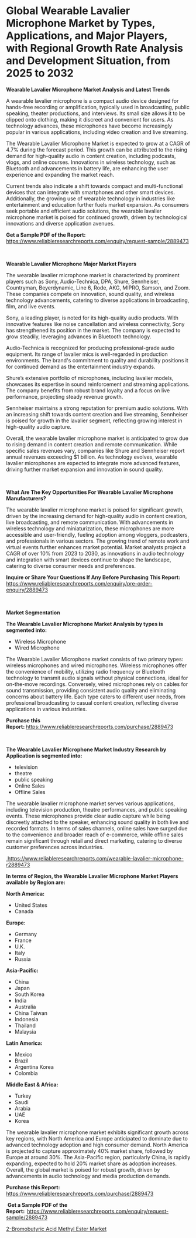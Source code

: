 <p><h1>Global Wearable Lavalier Microphone Market by Types, Applications, and Major Players, with Regional Growth Rate Analysis and Development Situation, from 2025 to 2032</h1></p><p><strong>Wearable Lavalier Microphone Market Analysis and Latest Trends</strong></p>
<p><p>A wearable lavalier microphone is a compact audio device designed for hands-free recording or amplification, typically used in broadcasting, public speaking, theater productions, and interviews. Its small size allows it to be clipped onto clothing, making it discreet and convenient for users. As technology advances, these microphones have become increasingly popular in various applications, including video creation and live streaming.</p><p>The Wearable Lavalier Microphone Market is expected to grow at a CAGR of 4.7% during the forecast period. This growth can be attributed to the rising demand for high-quality audio in content creation, including podcasts, vlogs, and online courses. Innovations in wireless technology, such as Bluetooth and advancements in battery life, are enhancing the user experience and expanding the market reach. </p><p>Current trends also indicate a shift towards compact and multi-functional devices that can integrate with smartphones and other smart devices. Additionally, the growing use of wearable technology in industries like entertainment and education further fuels market expansion. As consumers seek portable and efficient audio solutions, the wearable lavalier microphone market is poised for continued growth, driven by technological innovations and diverse application avenues.</p></p>
<p><strong>Get a Sample PDF of the Report:&nbsp;</strong> <a href="https://www.reliableresearchreports.com/enquiry/request-sample/2889473?utm_campaign=2665&utm_medium=2&utm_source=Github&utm_content=ia&utm_term=14032025&utm_id=wearable-lavalier-microphone">https://www.reliableresearchreports.com/enquiry/request-sample/2889473</a></p>
<p>&nbsp;</p>
<p><strong>Wearable Lavalier Microphone Major Market Players</strong></p>
<p><p>The wearable lavalier microphone market is characterized by prominent players such as Sony, Audio-Technica, DPA, Shure, Sennheiser, Countryman, Beyerdynamic, Line 6, Rode, AKG, MIPRO, Samson, and Zoom. These companies compete on innovation, sound quality, and wireless technology advancements, catering to diverse applications in broadcasting, film, and live events.</p><p>Sony, a leading player, is noted for its high-quality audio products. With innovative features like noise cancellation and wireless connectivity, Sony has strengthened its position in the market. The company is expected to grow steadily, leveraging advances in Bluetooth technology.</p><p>Audio-Technica is recognized for producing professional-grade audio equipment. Its range of lavalier mics is well-regarded in production environments. The brand's commitment to quality and durability positions it for continued demand as the entertainment industry expands.</p><p>Shure’s extensive portfolio of microphones, including lavalier models, showcases its expertise in sound reinforcement and streaming applications. The company benefits from robust brand loyalty and a focus on live performance, projecting steady revenue growth.</p><p>Sennheiser maintains a strong reputation for premium audio solutions. With an increasing shift towards content creation and live streaming, Sennheiser is poised for growth in the lavalier segment, reflecting growing interest in high-quality audio capture.</p><p>Overall, the wearable lavalier microphone market is anticipated to grow due to rising demand in content creation and remote communication. While specific sales revenues vary, companies like Shure and Sennheiser report annual revenues exceeding $1 billion. As technology evolves, wearable lavalier microphones are expected to integrate more advanced features, driving further market expansion and innovation in sound quality.</p></p>
<p>&nbsp;</p>
<p><strong>What Are The Key Opportunities For Wearable Lavalier Microphone Manufacturers?</strong></p>
<p><p>The wearable lavalier microphone market is poised for significant growth, driven by the increasing demand for high-quality audio in content creation, live broadcasting, and remote communication. With advancements in wireless technology and miniaturization, these microphones are more accessible and user-friendly, fueling adoption among vloggers, podcasters, and professionals in various sectors. The growing trend of remote work and virtual events further enhances market potential. Market analysts project a CAGR of over 10% from 2023 to 2030, as innovations in audio technology and integration with smart devices continue to shape the landscape, catering to diverse consumer needs and preferences.</p></p>
<p><strong>Inquire or Share Your Questions If Any Before Purchasing This Report:</strong> <a href="https://www.reliableresearchreports.com/enquiry/pre-order-enquiry/2889473?utm_campaign=2665&utm_medium=2&utm_source=Github&utm_content=ia&utm_term=14032025&utm_id=wearable-lavalier-microphone">https://www.reliableresearchreports.com/enquiry/pre-order-enquiry/2889473</a></p>
<p>&nbsp;</p>
<p><strong>Market Segmentation</strong></p>
<p><strong>The Wearable Lavalier Microphone Market Analysis by types is segmented into:</strong></p>
<p><ul><li>Wireless Microphone</li><li>Wired Microphone</li></ul></p>
<p><p>The Wearable Lavalier Microphone market consists of two primary types: wireless microphones and wired microphones. Wireless microphones offer the convenience of mobility, utilizing radio frequency or Bluetooth technology to transmit audio signals without physical connections, ideal for on-the-move recordings. Conversely, wired microphones rely on cables for sound transmission, providing consistent audio quality and eliminating concerns about battery life. Each type caters to different user needs, from professional broadcasting to casual content creation, reflecting diverse applications in various industries.</p></p>
<p><strong>Purchase this Report:&nbsp;</strong><a href="https://www.reliableresearchreports.com/purchase/2889473?utm_campaign=2665&utm_medium=2&utm_source=Github&utm_content=ia&utm_term=14032025&utm_id=wearable-lavalier-microphone">https://www.reliableresearchreports.com/purchase/2889473</a></p>
<p>&nbsp;</p>
<p><strong>The Wearable Lavalier Microphone Market Industry Research by Application is segmented into:</strong></p>
<p><ul><li>television</li><li>theatre</li><li>public speaking</li><li>Online Sales</li><li>Offline Sales</li></ul></p>
<p><p>The wearable lavalier microphone market serves various applications, including television production, theatre performances, and public speaking events. These microphones provide clear audio capture while being discreetly attached to the speaker, enhancing sound quality in both live and recorded formats. In terms of sales channels, online sales have surged due to the convenience and broader reach of e-commerce, while offline sales remain significant through retail and direct marketing, catering to diverse customer preferences across industries.</p></p>
<p><a href="https://www.reliableresearchreports.com/wearable-lavalier-microphone-r2889473?utm_campaign=2665&utm_medium=2&utm_source=Github&utm_content=ia&utm_term=14032025&utm_id=wearable-lavalier-microphone">&nbsp;https://www.reliableresearchreports.com/wearable-lavalier-microphone-r2889473</a></p>
<p><strong>In terms of Region, the Wearable Lavalier Microphone Market Players available by Region are:</strong></p>
<p>
    <p> <strong> North America: </strong>
        <ul>
            <li>United States</li>
            <li>Canada</li>
        </ul>
        </p> 
    <p> <strong> Europe: </strong>
        <ul>
            <li>Germany</li>
            <li>France</li>
            <li>U.K.</li>
            <li>Italy</li>
            <li>Russia</li>
        </ul>
        </p> 
    <p> <strong> Asia-Pacific: </strong>
        <ul>
            <li>China</li>
            <li>Japan</li>
            <li>South Korea</li>
            <li>India</li>
            <li>Australia</li>
            <li>China Taiwan</li>
            <li>Indonesia</li>
            <li>Thailand</li>
            <li>Malaysia</li>
        </ul>
        </p> 
    <p> <strong> Latin America: </strong>
        <ul>
            <li>Mexico</li>
            <li>Brazil</li>
            <li>Argentina Korea</li>
            <li>Colombia</li>
        </ul>
        </p> 
    <p> <strong> Middle East & Africa: </strong>
        <ul>
            <li>Turkey</li>
            <li>Saudi</li>
            <li>Arabia</li>
            <li>UAE</li>
            <li>Korea</li>
        </ul>
    </p>
    </p>
<p><p>The wearable lavalier microphone market exhibits significant growth across key regions, with North America and Europe anticipated to dominate due to advanced technology adoption and high consumer demand. North America is projected to capture approximately 40% market share, followed by Europe at around 30%. The Asia-Pacific region, particularly China, is rapidly expanding, expected to hold 20% market share as adoption increases. Overall, the global market is poised for robust growth, driven by advancements in audio technology and media production demands.</p></p>
<p><strong>Purchase this Report: </strong><a href="https://www.reliableresearchreports.com/purchase/2889473?utm_campaign=2665&utm_medium=2&utm_source=Github&utm_content=ia&utm_term=14032025&utm_id=wearable-lavalier-microphone">https://www.reliableresearchreports.com/purchase/2889473</a></p>
<p>&nbsp;<strong>Get a Sample PDF of the Report:&nbsp;&nbsp;</strong><a href="https://www.reliableresearchreports.com/enquiry/request-sample/2889473?utm_campaign=2665&utm_medium=2&utm_source=Github&utm_content=ia&utm_term=14032025&utm_id=wearable-lavalier-microphone">https://www.reliableresearchreports.com/enquiry/request-sample/2889473</a></p>
<p><strong></strong></p>
<p><p><a href="https://github.com/krinerstormy331/Market-Research-Report-List-1/blob/main/2-bromobutyric-acid-methyl-ester-market.md?utm_campaign=2665&utm_medium=2&utm_source=Github&utm_content=ia&utm_term=14032025&utm_id=wearable-lavalier-microphone">2-Bromobutyric Acid Methyl Ester Market</a></p></p>
